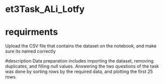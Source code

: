 # et3Task_ALi_Lotfy

# requirments
Upload the CSV file that contains the dataset on the notebook, and make sure its named correctly

#description 
Data preparation includes importing the dataset, removing duplicates, and filling null values.
Answering the two questions of the task was done by sorting rows by the required data, and plotting the first 25 rows.

